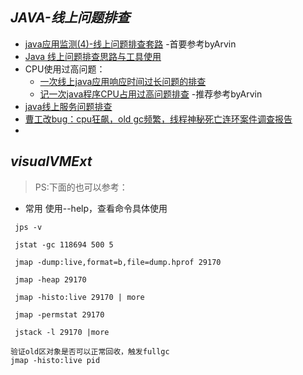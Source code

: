 ## *JAVA-线上问题排查*
- [java应用监测(4)-线上问题排查套路](https://blog.csdn.net/chongshuang2128/article/details/101006203) -首要参考byArvin
- [Java 线上问题排查思路与工具使用](https://blog.csdn.net/GitChat/article/details/79019454)
- CPU使用过高问题：
    - [一次线上java应用响应时间过长问题的排查](https://blog.csdn.net/xinzhongtianxia/article/details/101544986)
    - [记一次java程序CPU占用过高问题排查](https://blog.csdn.net/puhaiyang/article/details/78663942) -推荐参考byArvin
- [java线上服务问题排查](https://blog.51cto.com/13293070/2380036)
- [曹工改bug：cpu狂飙，old gc频繁，线程神秘死亡连环案件调查报告](https://www.cnblogs.com/grey-wolf/p/13558194.html)
- []()

## *visualVMExt* 
> PS:下面的也可以参考：
>

- 常用 使用--help，查看命令具体使用
```
 jps -v
 
 jstat -gc 118694 500 5 
 
 jmap -dump:live,format=b,file=dump.hprof 29170
 
 jmap -heap 29170
 
 jmap -histo:live 29170 | more
 
 jmap -permstat 29170
 
 jstack -l 29170 |more

验证old区对象是否可以正常回收，触发fullgc
jmap -histo:live pid
```

 
